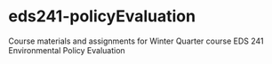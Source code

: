 # eds241-policyEvaluation
Course materials and assignments for Winter Quarter course EDS 241 Environmental Policy Evaluation
